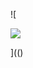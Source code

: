 ![

<img SRC= %3c../../../../../../../img/onload/../../\github.com/r89shi/r89shi.github.io/blob/master/teste.js >

](()
